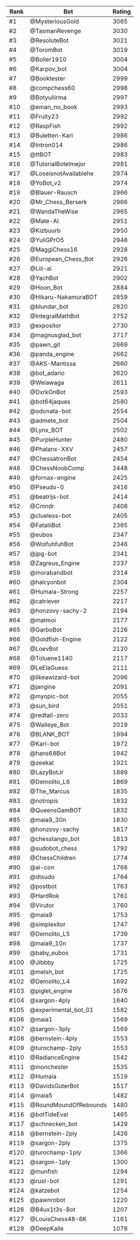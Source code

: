 Rank|Bot|Rating
---|---|---
#1|@MysteriousGold|3065
#2|@TasmanRevenge|3030
#3|@ResoluteBot|3021
#4|@ToromBot|3019
#5|@Boller1910|3004
#6|@Karpov_bot|3004
#7|@Booktester|2999
#8|@compchess60|2998
#9|@Botyuliirma|2997
#10|@eman_no_book|2993
#11|@Fruity23|2992
#12|@RaspFish|2992
#13|@Buletten-Karl|2986
#14|@Intron014|2986
#15|@ttBOT|2983
#16|@TutorialBotelmejor|2981
#17|@LoseisnotAvailablehe|2974
#18|@YoBot_v2|2974
#19|@Blauer-Rausch|2966
#20|@Mr_Chess_Berserk|2966
#21|@WandaTheWise|2965
#22|@Mate-AI|2951
#23|@Kizbuurb|2950
#24|@YuliGPrO5|2948
#25|@MaggiChess16|2928
#26|@European_Chess_Bot|2926
#27|@Lili-ai|2921
#28|@YachBot|2902
#29|@Hoon_Bot|2884
#30|@Hikaru-NakamuraBOT|2859
#31|@blundar_bot|2820
#32|@IntegralMathBot|2752
#33|@expositor|2730
#34|@magnusglad_bot|2717
#35|@pawn_git|2669
#36|@panda_engine|2662
#37|@AKS-Mantissa|2660
#38|@bot_adario|2620
#39|@Weiawaga|2611
#40|@DxrkOnBot|2593
#41|@bot64jaques|2580
#42|@odonata-bot|2554
#43|@admete_bot|2504
#44|@Lynx_BOT|2502
#45|@PurpleHunter|2480
#46|@Phalanx-XXV|2457
#47|@ChessatronBot|2454
#48|@ChessNoobComp|2448
#49|@fornax-engine|2425
#50|@Pseudo-0|2416
#51|@beatrijs-bot|2414
#52|@Cmndr|2408
#53|@clueless-bot|2405
#54|@FataliiBot|2365
#55|@eubos|2347
#56|@WolfuhfuhBot|2346
#57|@jpg-bot|2341
#58|@Zagreus_Engine|2337
#59|@morabandbot|2314
#60|@halcyonbot|2304
#61|@Humaia-Strong|2257
#62|@catriever|2217
#63|@honzovy-sachy-2|2194
#64|@matmoi|2177
#65|@GarboBot|2126
#66|@Goldfish-Engine|2122
#67|@LoevBot|2120
#68|@Toluene1140|2117
#69|@LeElaGuess|2111
#70|@likeawizard-bot|2096
#71|@jangine|2091
#72|@myopic-bot|2055
#73|@sun_bird|2051
#74|@redtail-zero|2033
#75|@Walleye_Bot|2019
#76|@BLANK_BOT|1994
#77|@Karl-bot|1972
#78|@hans68Bot|1942
#79|@zeekat|1921
#80|@LazyBotJr|1889
#81|@Demolito_L6|1869
#82|@The_Marcus|1835
#83|@notropis|1832
#84|@QueensGamBOT|1832
#85|@maia9_30n|1830
#86|@honzovy-sachy|1817
#87|@chesstango_bot|1813
#88|@sudobot_chess|1792
#89|@ChessChildren|1774
#90|@ai-con|1768
#91|@dtsudo|1764
#92|@postbot|1763
#93|@HardRok|1761
#94|@Virutor|1760
#95|@maia9|1753
#96|@simplexitor|1747
#97|@Demolito_L5|1739
#98|@maia9_10n|1737
#99|@baby_eubos|1731
#100|@Jibbby|1725
#101|@melsh_bot|1725
#102|@Demolito_L4|1692
#103|@piglet_engine|1676
#104|@sargon-4ply|1640
#105|@experimental_bot_01|1582
#106|@maia1|1569
#107|@sargon-3ply|1569
#108|@bernstein-4ply|1553
#109|@turochamp-2ply|1553
#110|@RadianceEngine|1542
#111|@monchester|1535
#112|@Humaia|1519
#113|@DavidsGuterBot|1517
#114|@maia5|1482
#115|@RoundMoundOfRebounds|1480
#116|@botTideEval|1465
#117|@schnecken_bot|1429
#118|@bernstein-2ply|1426
#119|@sargon-2ply|1375
#120|@turochamp-1ply|1366
#121|@sargon-1ply|1300
#122|@munfish|1294
#123|@rust-bot|1291
#124|@katzebot|1254
#125|@pawnrobot|1220
#126|@B4ux1t3s-Bot|1207
#127|@LouisChess48-6K|1161
#128|@DeepKalle|1078
